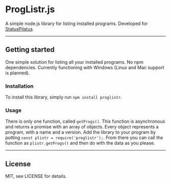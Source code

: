 # ProgListr.js

A simple node.js library for listing installed programs. Developed for [StatusPilatus](https://github.com/PilatusDevs/StatusPilatus).

----
## Getting started

One simple solution for listing all your installed programs. No npm dependencies. Currently functioning with Windows (Linux and Mac support is planned).

### Installation
To install this library, simply run
`npm install proglistr`.

### Usage
There is only one function, called `getProgs()`.
This function is asynchronous and returns a promise with an array of objects. Every object represents a program, with a name and a version. Add the library to your program by putting
`const plistr = require('proglistr');`.
From there you can call the function as `plistr.getProgs()` and then do with the data as you please.

----
## License

MIT, see LICENSE for details.
